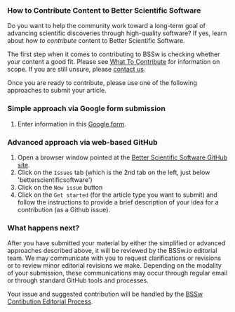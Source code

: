 <!-- start of deck -->

### How to Contribute Content to Better Scientific Software

Do you want to help the community work toward a long-term goal of advancing scientific discoveries through high-quality software? If yes, learn about _how to contribute_ content to Better Scientific Software.

<!-- end of deck -->

<!-- start of body -->

The first step when it comes to contributing to BSSw is checking whether your content a good fit.  Please see [What To Contribute](./WhatToContribute.md) for information on scope.  If you are still unsure, please [contact us](./QuestionsAboutContributing.md).

Once you are ready to contribute, please use one of the following approaches to submit your article. 

### Simple approach via Google form submission
1. Enter information in this [Google form](https://goo.gl/forms/IJyJKbI5OK9Lzcna2).

### Advanced approach via web-based GitHub
1. Open a browser window pointed at the [Better Scientific Software GitHub site](https://github.com/betterscientificsoftware/betterscientificsoftware.github.io).
2. Click on the `Issues` tab (which is the 2nd tab on the left, just below 'betterscientificsoftware')
3. Click on  the `New issue` button
4. Click on the `Get started` (for the article type you want to submit) and follow the instructions to provide a brief description of your idea for a contribution (as a Github issue).

### What happens next?
After you have submitted your material by either the simplified or advanced approaches described above, it will be reviewed by the BSSw.io editorial team. We may communicate with you to request clarifications or revisions or to review minor editorial revisions we make. Depending on the modality of your submission, these communications may occur through regular email or through standard GitHub tools and processes.

Your issue and suggested contribution will be handled by the [BSSw Contibution Editorial Process](https://github.com/betterscientificsoftware/betterscientificsoftware.github.io/blob/master/Site/CuratedContentEditorialWorkflow.md).

<!--
Publish: Yes  
-->
